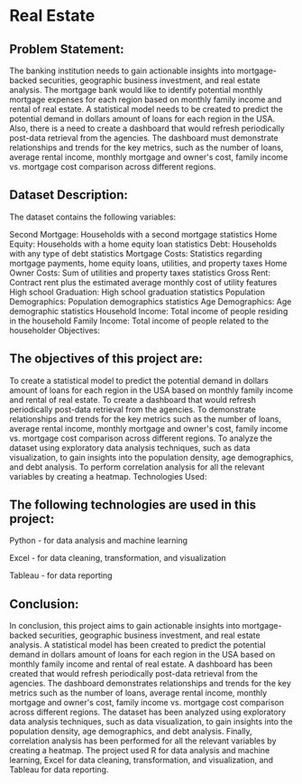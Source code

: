 # Real Estate
## Problem Statement:

The banking institution needs to gain actionable insights into mortgage-backed securities, geographic business investment, and real estate analysis. The mortgage bank would like to identify potential monthly mortgage expenses for each region based on monthly family income and rental of real estate. A statistical model needs to be created to predict the potential demand in dollars amount of loans for each region in the USA. Also, there is a need to create a dashboard that would refresh periodically post-data retrieval from the agencies. The dashboard must demonstrate relationships and trends for the key metrics, such as the number of loans, average rental income, monthly mortgage and owner's cost, family income vs. mortgage cost comparison across different regions.

## Dataset Description:

The dataset contains the following variables:

Second Mortgage: Households with a second mortgage statistics
Home Equity: Households with a home equity loan statistics
Debt: Households with any type of debt statistics
Mortgage Costs: Statistics regarding mortgage payments, home equity loans, utilities, and property taxes
Home Owner Costs: Sum of utilities and property taxes statistics
Gross Rent: Contract rent plus the estimated average monthly cost of utility features
High school Graduation: High school graduation statistics
Population Demographics: Population demographics statistics
Age Demographics: Age demographic statistics
Household Income: Total income of people residing in the household
Family Income: Total income of people related to the householder
Objectives:

## The objectives of this project are:

To create a statistical model to predict the potential demand in dollars amount of loans for each region in the USA based on monthly family income and rental of real estate.
To create a dashboard that would refresh periodically post-data retrieval from the agencies.
To demonstrate relationships and trends for the key metrics such as the number of loans, average rental income, monthly mortgage and owner's cost, family income vs. mortgage cost comparison across different regions.
To analyze the dataset using exploratory data analysis techniques, such as data visualization, to gain insights into the population density, age demographics, and debt analysis.
To perform correlation analysis for all the relevant variables by creating a heatmap.
Technologies Used:

## The following technologies are used in this project:

Python - for data analysis and machine learning

Excel - for data cleaning, transformation, and visualization

Tableau - for data reporting



## Conclusion:

In conclusion, this project aims to gain actionable insights into mortgage-backed securities, geographic business investment, and real estate analysis. A statistical model has been created to predict the potential demand in dollars amount of loans for each region in the USA based on monthly family income and rental of real estate. A dashboard has been created that would refresh periodically post-data retrieval from the agencies. The dashboard demonstrates relationships and trends for the key metrics such as the number of loans, average rental income, monthly mortgage and owner's cost, family income vs. mortgage cost comparison across different regions. The dataset has been analyzed using exploratory data analysis techniques, such as data visualization, to gain insights into the population density, age demographics, and debt analysis. Finally, correlation analysis has been performed for all the relevant variables by creating a heatmap. The project used R for data analysis and machine learning, Excel for data cleaning, transformation, and visualization, and Tableau for data reporting.
